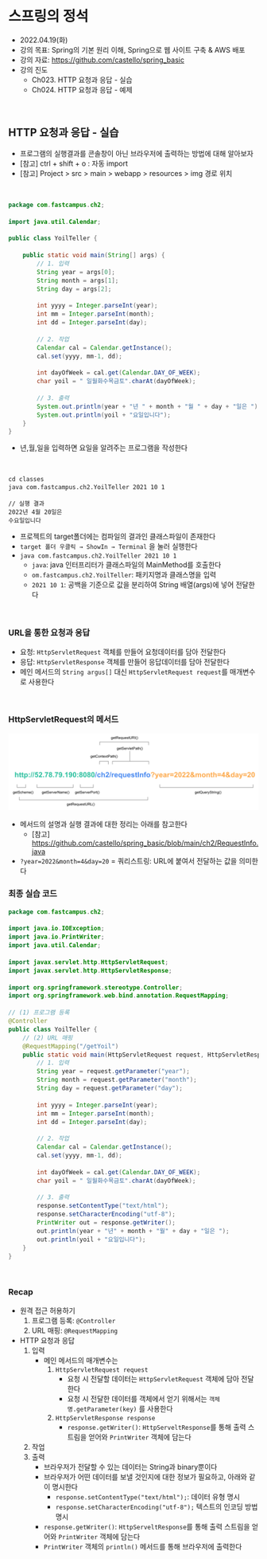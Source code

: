 # 스프링의 정석
- 2022.04.19(화)
- 강의 목표: Spring의 기본 원리 이해, Spring으로 웹 사이트 구축 & AWS 배포
- 강의 자료: https://github.com/castello/spring_basic
- 강의 진도 
    - Ch023. HTTP 요청과 응답 - 실습 
    - Ch024. HTTP 요청과 응답 - 예제

<br>

## HTTP 요청과 응답 - 실습
- 프로그램의 실행결과를 콘솔창이 아닌 브라우저에 출력하는 방법에 대해 알아보자
- [참고] ctrl + shift + o : 자동 import
- [참고] Project > src > main > webapp > resources > img 경로 위치 

<br>

```java
package com.fastcampus.ch2;

import java.util.Calendar;

public class YoilTeller {

	public static void main(String[] args) {
		// 1. 입력
		String year = args[0];
		String month = args[1];
		String day = args[2];
		
		int yyyy = Integer.parseInt(year);
		int mm = Integer.parseInt(month);
		int dd = Integer.parseInt(day);
		
		// 2. 작업
		Calendar cal = Calendar.getInstance();
		cal.set(yyyy, mm-1, dd);
		
		int dayOfWeek = cal.get(Calendar.DAY_OF_WEEK);
		char yoil = " 일월화수목금토".charAt(dayOfWeek);
		
		// 3. 출력 
		System.out.println(year + "년 " + month + "월 " + day + "일은 ");
		System.out.println(yoil + "요일입니다");
	}
}
```
- 년,월,일을 입력하면 요일을 알려주는 프로그램을 작성한다

<br>

```cell
cd classes 
java com.fastcampus.ch2.YoilTeller 2021 10 1

// 실행 결과
2022년 4월 20일은 
수요일입니다
```
- 프로젝트의 target폴더에는 컴파일의 결과인 클래스파일이 존재한다
- `target 폴더 우클릭 → ShowIn → Terminal` 을 눌러 실행한다
- `java com.fastcampus.ch2.YoilTeller 2021 10 1`
	- `java`: java 인터프리터가 클래스파일의 MainMethod를 호출한다
	- `om.fastcampus.ch2.YoilTeller`: 패키지명과 클래스명을 입력
	- `2021 10 1`: 공백을 기준으로 값을 분리하여 String 배열(args)에 넣어 전달한다

<br>

### URL을 통한 요청과 응답
- 요청: `HttpServletRequest` 객체를 만들어 요청데이터를 담아 전달한다
- 응답: `HttpServletResponse` 객체를 만들어 응답데이터를 담아 전달한다
- 메인 메서드의 `String argus[]` 대신 `HttpServletRequest request`를 매개변수로 사용한다

<br>

### HttpServletRequest의 메서드

<img src="../img/ch023_1.png">

- 메서드의 설명과 실행 결과에 대한 정리는 아래를 참고한다
	- [참고] https://github.com/castello/spring_basic/blob/main/ch2/RequestInfo.java
- `?year=2022&month=4&day=20` = 쿼리스트링: URL에 붙여서 전달하는 값을 의미한다 

### 최종 실습 코드
```java
package com.fastcampus.ch2;

import java.io.IOException;
import java.io.PrintWriter;
import java.util.Calendar;

import javax.servlet.http.HttpServletRequest;
import javax.servlet.http.HttpServletResponse;

import org.springframework.stereotype.Controller;
import org.springframework.web.bind.annotation.RequestMapping;

// (1) 프로그램 등록 
@Controller 
public class YoilTeller {
	// (2) URL 매핑 
	@RequestMapping("/getYoil")
	public static void main(HttpServletRequest request, HttpServletResponse response) throws IOException {
		// 1. 입력
		String year = request.getParameter("year");
		String month = request.getParameter("month");
		String day = request.getParameter("day");
		
		int yyyy = Integer.parseInt(year);
		int mm = Integer.parseInt(month);
		int dd = Integer.parseInt(day);
		
		// 2. 작업
		Calendar cal = Calendar.getInstance();
		cal.set(yyyy, mm-1, dd);
		
		int dayOfWeek = cal.get(Calendar.DAY_OF_WEEK);
		char yoil = " 일월화수목금토".charAt(dayOfWeek);
		
		// 3. 출력 
		response.setContentType("text/html");
		response.setCharacterEncoding("utf-8");
		PrintWriter out = response.getWriter();
		out.println(year + "년" + month + "월" + day + "일은 ");
		out.println(yoil + "요일입니다");
	}
}
```

<br>

### Recap
- 원격 접근 허용하기
	1. 프로그램 등록: `@Controller`
	2. URL 매핑: `@RequestMapping`
- HTTP 요청과 응답
	1. 입력
		- 메인 메서드의 매개변수는 
			1. `HttpServletRequest request` 
				- 요청 시 전달할 데이터는 `HttpServletRequest` 객체에 담아 전달한다
				- 요청 시 전달한 데이터를 객체에서 얻기 위해서는 `객체명.getParameter(key)` 를 사용한다
			2. `HttpServletResponse response`
				- `response.getWriter()`: `HttpServeltResponse`를 통해 출력 스트림을 얻어와 `PrintWriter` 객체에 담는다 
	2. 작업
	3. 출력 
		- 브라우저가 전달할 수 있는 데이터는 String과 binary뿐이다
		- 브라우저가 어떤 데이터를 보낼 것인지에 대한 정보가 필요하고, 아래와 같이 명시한다
			- `response.setContentType("text/html");`: 데이터 유형 명시
			- `response.setCharacterEncoding("utf-8");` 텍스트의 인코딩 방법 명시 
		- `response.getWriter()`: `HttpServeltResponse`를 통해 출력 스트림을 얻어와 `PrintWriter` 객체에 담는다 
		- `PrintWriter` 객체의 `println()` 메서드를 통해 브라우저에 출력한다 